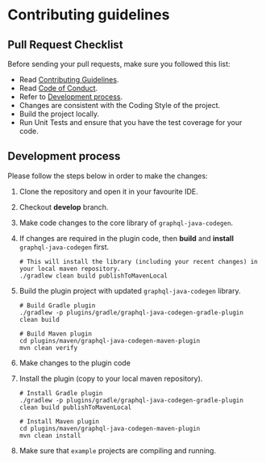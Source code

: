 # Contributing guidelines

## Pull Request Checklist

Before sending your pull requests, make sure you followed this list:

- Read [Contributing Guidelines](CONTRIBUTING.md).
- Read [Code of Conduct](CODE_OF_CONDUCT.md).
- Refer to [Development process](#development-process).
- Changes are consistent with the Coding Style of the project.
- Build the project locally.
- Run Unit Tests and ensure that you have the test coverage for your code.


## Development process

Please follow the steps below in order to make the changes:

1. Clone the repository and open it in your favourite IDE.
2. Checkout **develop** branch.
3. Make code changes to the core library of `graphql-java-codegen`.
4. If changes are required in the plugin code, then **build** and **install** `graphql-java-codegen` first.

   ```shell script
   # This will install the library (including your recent changes) in your local maven repository.
   ./gradlew clean build publishToMavenLocal
   ```
   
5. Build the plugin project with updated `graphql-java-codegen` library.

   ```shell script
   # Build Gradle plugin
   ./gradlew -p plugins/gradle/graphql-java-codegen-gradle-plugin clean build
   
   # Build Maven plugin
   cd plugins/maven/graphql-java-codegen-maven-plugin
   mvn clean verify 
   ```

6. Make changes to the plugin code
7. Install the plugin (copy to your local maven repository).

   ```shell script
   # Install Gradle plugin
   ./gradlew -p plugins/gradle/graphql-java-codegen-gradle-plugin clean build publishToMavenLocal
   
   # Install Maven plugin
   cd plugins/maven/graphql-java-codegen-maven-plugin
   mvn clean install 
   ```

8. Make sure that `example` projects are compiling and running.
